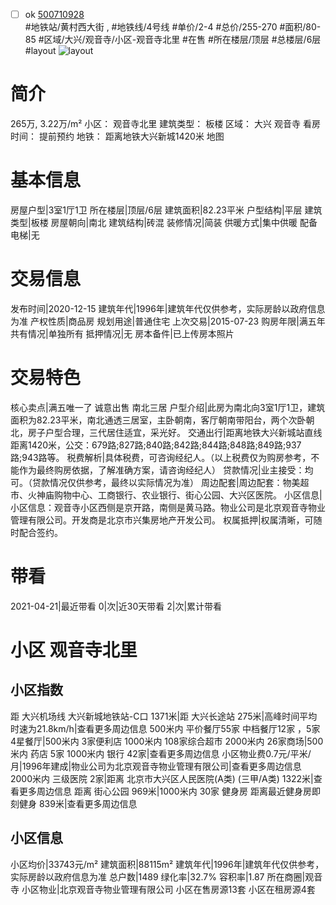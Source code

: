- [ ] ok [500710928](https://bj.5i5j.com/ershoufang/500710928.html)  
 #地铁站/黄村西大街 ,  #地铁线/4号线
#单价/2-4 #总价/255-270 #面积/80-85   #区域/大兴/观音寺/小区-观音寺北里 #在售 #所在楼层/顶层 #总楼层/6层 #layout 
![layout](http://image2a.5i5j.com/scm/HOUSE_CUSTOMER/7b8d92156302468eade17f07573b2ea2.jpg_P5.jpg) 
# 简介 
 265万,  3.22万/m² 
小区： 观音寺北里
建筑类型： 板楼
区域： 大兴 观音寺
看房时间： 提前预约
地铁： 距离地铁大兴新城1420米 地图
# 基本信息 
 房屋户型|3室1厅1卫
所在楼层|顶层/6层
建筑面积|82.23平米
户型结构|平层
建筑类型|板楼
房屋朝向|南北
建筑结构|砖混
装修情况|简装
供暖方式|集中供暖
配备电梯|无
# 交易信息 
 发布时间|2020-12-15
建筑年代|1996年|建筑年代仅供参考，实际房龄以政府信息为准
产权性质|商品房
规划用途|普通住宅
上次交易|2015-07-23
购房年限|满五年
共有情况|单独所有
抵押情况|无
房本备件|已上传房本照片
# 交易特色 
 核心卖点|满五唯一了 诚意出售 南北三居
户型介绍|此房为南北向3室1厅1卫，建筑面积为82.23平米，南北通透三居室，主卧朝南，客厅朝南带阳台，两个次卧朝北，房子户型合理，三代居住适宜，采光好。
交通出行|距离地铁大兴新城站直线距离1420米，公交：679路;827路;840路;842路;844路;848路;849路;937路;943路等。
税费解析|具体税费，可咨询经纪人。（以上税费仅为购房参考，不能作为最终购房依据，了解准确方案，请咨询经纪人）
贷款情况|业主接受：均可。（贷款情况仅供参考，最终以实际情况为准）
周边配套|周边配套：物美超市、火神庙购物中心、工商银行、农业银行、街心公园、大兴区医院。
小区信息|小区信息：观音寺小区西侧是京开路，南侧是黄马路。物业公司是北京观音寺物业管理有限公司。开发商是北京市兴集房地产开发公司。
权属抵押|权属清晰，可随时配合签约。
# 带看 
 2021-04-21|最近带看	 0|次|近30天带看	 2|次|累计带看
# 小区 观音寺北里
## 小区指数 
 距 大兴机场线 大兴新城地铁站-C口 1371米|距 大兴长途站 275米|高峰时间平均时速为21.8km/h|查看更多周边信息
500米内 平价餐厅55家
中档餐厅12家 ，5家4星餐厅|500米内 3家便利店
1000米内 108家综合超市
2000米内 26家商场|500米内 药店 5家
1000米内 银行 42家|查看更多周边信息
小区物业费0.7元/平米/月|1996年建成|物业公司为北京观音寺物业管理有限公司|查看更多周边信息
2000米内 三级医院 2家|距离 北京市大兴区人民医院(A类) (三甲/A类) 1322米|查看更多周边信息
距离 街心公园 969米|1000米内 30家 健身房
距离最近健身房即刻健身 839米|查看更多周边信息
## 小区信息 
 小区均价|33743元/m²
建筑面积|88115m²
建筑年代|1996年|建筑年代仅供参考，实际房龄以政府信息为准
总户数|1489
绿化率|32.7%
容积率|1.87
所在商圈|观音寺
小区物业|北京观音寺物业管理有限公司
小区在售房源13套
小区在租房源4套
